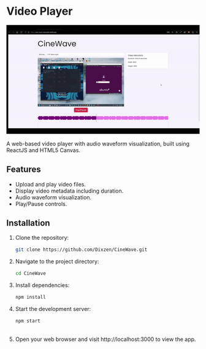 # Video Player

![GIF Alt Text](https://github.com/Dixzen/CineWave/blob/master/assests/gif.gif)


A web-based video player with audio waveform visualization, built using ReactJS and HTML5 Canvas.

## Features

- Upload and play video files.
- Display video metadata including duration.
- Audio waveform visualization.
- Play/Pause controls.

## Installation

1. Clone the repository:

   ```bash
   git clone https://github.com/Dixzen/CineWave.git

2. Navigate to the project directory:

    ```bash
    cd CineWave

3. Install dependencies:

    ```bash
    npm install

4. Start the development server:

    ```bash
    npm start
  
5. Open your web browser and visit http://localhost:3000 to view the app.
